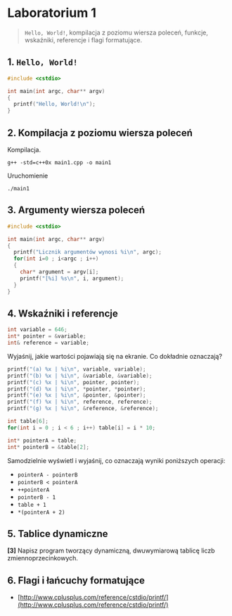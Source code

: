 # Laboratorium 1

> `Hello, World!`, kompilacja z poziomu wiersza poleceń, funkcje, wskaźniki, referencje i flagi formatujące.

## 1. `Hello, World!`


```c++
#include <cstdio>

int main(int argc, char** argv)
{
  printf("Hello, World!\n");
}
```

## 2. Kompilacja z poziomu wiersza poleceń

Kompilacja.

```
g++ -std=c++0x main1.cpp -o main1
```  

Uruchomienie

```
./main1
```

## 3. Argumenty wiersza poleceń

```c++
#include <cstdio>

int main(int argc, char** argv)
{
  printf("Licznik argumentów wynosi %i\n", argc);
  for(int i=0 ; i<argc ; i++)
  {
    char* argument = argv[i];
    printf("[%i] %s\n", i, argument);
  }
}
```


## 4. Wskaźniki i referencje

```c++
int variable = 646;
int* pointer = &variable;
int& reference = variable;
```

Wyjaśnij, jakie wartości pojawiają się na ekranie. Co dokładnie oznaczają?
```c++
printf("(a) %x | %i\n", variable, variable);
printf("(b) %x | %i\n", &variable, &variable);
printf("(c) %x | %i\n", pointer, pointer);
printf("(d) %x | %i\n", *pointer, *pointer);
printf("(e) %x | %i\n", &pointer, &pointer);
printf("(f) %x | %i\n", reference, reference);
printf("(g) %x | %i\n", &reference, &reference);
```

```c++
int table[6];
for(int i = 0 ; i < 6 ; i++) table[i] = i * 10;

int* pointerA = table;
int* pointerB = &table[2];
```

Samodzielnie wyświetl i wyjaśnij, co oznaczają wyniki poniższych operacji:

- `pointerA - pointerB`
- `pointerB < pointerA`
- `++pointerA`
- `pointerB - 1`
- `table + 1`
- `*(pointerA + 2)`

## 5. Tablice dynamiczne

**[3]** Napisz program tworzący dynamiczną, dwuwymiarową tablicę liczb zmiennoprzecinkowych.

## 6. Flagi i łańcuchy formatujące

- [http://www.cplusplus.com/reference/cstdio/printf/](http://www.cplusplus.com/reference/cstdio/printf/)
